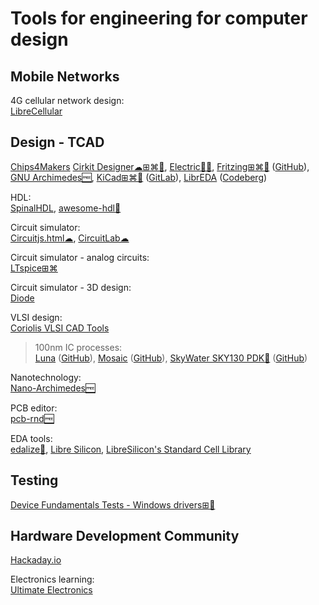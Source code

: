 
# Tools for engineering for computer design

## Mobile Networks

4G cellular network design:  
[LibreCellular](https://librecellular.org/)

## Design - TCAD

[Chips4Makers](https://chips4makers.io/)
[Cirkit Designer☁⊞⌘🐧](https://www.cirkitdesigner.com/index.html),
[Electric🐧🆓](https://www.gnu.org/software/electric/),
[Fritzing⊞⌘🐧](https://fritzing.org/) ([GitHub](https://github.com/fritzing/fritzing-app)),
[GNU Archimedes🆓](https://www.gnu.org/software/archimedes/),
[KiCad⊞⌘🐧](https://www.kicad.org/) ([GitLab](https://gitlab.com/kicad/code/kicad)),
[LibrEDA](https://libreda.org/) ([Codeberg](https://codeberg.org/LibrEDA/libreda-rs-workspace))

HDL:  
[SpinalHDL](https://github.com/SpinalHDL),
[awesome-hdl💩](https://github.com/drom/awesome-hdl)

Circuit simulator:  
[Circuitjs.html☁](https://www.falstad.com/circuit/circuitjs.html),
[CircuitLab☁](https://www.circuitlab.com/)

Circuit simulator - analog circuits:  
[LTspice⊞⌘](https://www.analog.com/en/design-center/design-tools-and-calculators/ltspice-simulator.html)

Circuit simulator - 3D design:  
[Diode](https://www.withdiode.com/)

VLSI design:  
[Coriolis VLSI CAD Tools](http://coriolis.lip6.fr/)

>100nm IC processes:  
[Luna](https://www.asicsforthemasses.com/) ([GitHub](https://github.com/asicsforthemasses)),
[Mosaic](https://nyancad.github.io/Mosaic/) ([GitHub](https://github.com/NyanCAD/Mosaic)),
[SkyWater SKY130 PDK🧛](https://skywater-pdk.readthedocs.io/en/main/) ([GitHub](https://github.com/google/skywater-pdk))

Nanotechnology:  
[Nano-Archimedes🆓](https://www.gnu.org/software/nano-archimedes/)

PCB editor:  
[pcb-rnd🆓](http://repo.hu/projects/pcb-rnd/)

EDA tools:  
[edalize🐍](https://github.com/olofk/edalize),
[Libre Silicon](https://libresilicon.com/),
[LibreSilicon's Standard Cell Library](https://github.com/chipforge/StdCellLib)

## Testing

[Device Fundamentals Tests - Windows drivers⊞🧛](https://docs.microsoft.com/en-us/windows-hardware/drivers/devtest/device-fundamentals-tests)

## Hardware Development Community

[Hackaday.io](https://hackaday.io/)

Electronics learning:  
[Ultimate Electronics](https://ultimateelectronicsbook.com/)
